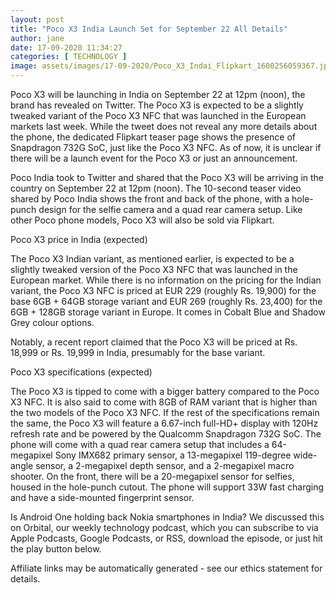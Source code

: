 ```yaml
---
layout: post
title: "Poco X3 India Launch Set for September 22 All Details"
author: jane 
date: 17-09-2020 11:34:27 
categories: [ TECHNOLOGY ] 
image: assets/images/17-09-2020/Poco_X3_Indai_Flipkart_1600256059367.jpg
---
```

Poco X3 will be launching in India on September 22 at 12pm (noon), the brand has revealed on Twitter. The Poco X3 is expected to be a slightly tweaked variant of the Poco X3 NFC that was launched in the European markets last week. While the tweet does not reveal any more details about the phone, the dedicated Flipkart teaser page shows the presence of Snapdragon 732G SoC, just like the Poco X3 NFC. As of now, it is unclear if there will be a launch event for the Poco X3 or just an announcement.

Poco India took to Twitter and shared that the Poco X3 will be arriving in the country on September 22 at 12pm (noon). The 10-second teaser video shared by Poco India shows the front and back of the phone, with a hole-punch design for the selfie camera and a quad rear camera setup. Like other Poco phone models, Poco X3 will also be sold via Flipkart.

Poco X3 price in India (expected)

The Poco X3 Indian variant, as mentioned earlier, is expected to be a slightly tweaked version of the Poco X3 NFC that was launched in the European market. While there is no information on the pricing for the Indian variant, the Poco X3 NFC is priced at EUR 229 (roughly Rs. 19,900) for the base 6GB + 64GB storage variant and EUR 269 (roughly Rs. 23,400) for the 6GB + 128GB storage variant in Europe. It comes in Cobalt Blue and Shadow Grey colour options.

Notably, a recent report claimed that the Poco X3 will be priced at Rs. 18,999 or Rs. 19,999 in India, presumably for the base variant.

Poco X3 specifications (expected)

The Poco X3 is tipped to come with a bigger battery compared to the Poco X3 NFC. It is also said to come with 8GB of RAM variant that is higher than the two models of the Poco X3 NFC. If the rest of the specifications remain the same, the Poco X3 will feature a 6.67-inch full-HD+ display with 120Hz refresh rate and be powered by the Qualcomm Snapdragon 732G SoC. The phone will come with a quad rear camera setup that includes a 64-megapixel Sony IMX682 primary sensor, a 13-megapixel 119-degree wide-angle sensor, a 2-megapixel depth sensor, and a 2-megapixel macro shooter. On the front, there will be a 20-megapixel sensor for selfies, housed in the hole-punch cutout. The phone will support 33W fast charging and have a side-mounted fingerprint sensor.

Is Android One holding back Nokia smartphones in India? We discussed this on Orbital, our weekly technology podcast, which you can subscribe to via Apple Podcasts, Google Podcasts, or RSS, download the episode, or just hit the play button below.

Affiliate links may be automatically generated - see our ethics statement for details.